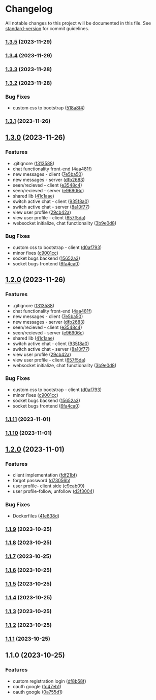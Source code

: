 # Changelog

All notable changes to this project will be documented in this file. See [standard-version](https://github.com/conventional-changelog/standard-version) for commit guidelines.

### [1.3.5](https://github.com/edotnet/compas-universe-monorepo/compare/v1.3.4...v1.3.5) (2023-11-29)

### [1.3.4](https://github.com/edotnet/compas-universe-monorepo/compare/v1.3.3...v1.3.4) (2023-11-29)

### [1.3.3](https://github.com/edotnet/compas-universe-monorepo/compare/v1.3.2...v1.3.3) (2023-11-28)

### [1.3.2](https://github.com/edotnet/compas-universe-monorepo/compare/v1.3.1...v1.3.2) (2023-11-28)


### Bug Fixes

* custom css to bootstrap ([518a8f4](https://github.com/edotnet/compas-universe-monorepo/commit/518a8f48700b4525eb1c9f6917ae125169672d46))

### [1.3.1](https://github.com/edotnet/compas-universe-monorepo/compare/v1.3.0...v1.3.1) (2023-11-26)

## [1.3.0](https://github.com/edotnet/compas-universe-monorepo/compare/v1.1.11...v1.3.0) (2023-11-26)


### Features

* .gitignore ([f313588](https://github.com/edotnet/compas-universe-monorepo/commit/f3135888184b19d5468333fc4b417244f898073a))
* chat functionality front-end ([4aa481f](https://github.com/edotnet/compas-universe-monorepo/commit/4aa481f60d4a1d1690559fe9d7d5c843a6ccde51))
* new messages - client ([7e5ba50](https://github.com/edotnet/compas-universe-monorepo/commit/7e5ba50ed752272d362ca6c06600fafb5c165cf3))
* new messages - server ([dfb2683](https://github.com/edotnet/compas-universe-monorepo/commit/dfb2683841f898f0228ccfc0a0f69cf209e004fc))
* seen/recieved - client ([e3548c4](https://github.com/edotnet/compas-universe-monorepo/commit/e3548c44d4a4d07c1c4b03a016e1f5ae5e4d31ca))
* seen/recieved - server ([e96906c](https://github.com/edotnet/compas-universe-monorepo/commit/e96906c85cf0057d39a91e3809ba8fb5d270d60a))
* shared lib ([41c1aae](https://github.com/edotnet/compas-universe-monorepo/commit/41c1aaefc90f9577f8ebd71eaf30d456ac1329f6))
* switch active chat - client ([935f8a0](https://github.com/edotnet/compas-universe-monorepo/commit/935f8a06837f1849eb2798769a9c843bb2a2632c))
* switch active chat - server ([8a10f77](https://github.com/edotnet/compas-universe-monorepo/commit/8a10f77e5adf60b78c59cf7a23c02a915b0ef400))
* view user profile ([29cb42a](https://github.com/edotnet/compas-universe-monorepo/commit/29cb42a4e99eeea311769622d09633bb711920a6))
* view user profile - client ([657f5da](https://github.com/edotnet/compas-universe-monorepo/commit/657f5da879f60becd56b297febf65bdec2998207))
* websocket initialize, chat functionality ([3b9e0d8](https://github.com/edotnet/compas-universe-monorepo/commit/3b9e0d89f5a6b06d7baa125aaa46640a7a03d859))


### Bug Fixes

* custom css to bootstrap - client ([d0af793](https://github.com/edotnet/compas-universe-monorepo/commit/d0af793aacf0f5d0280f93906d63867f0dd31956))
* minor fixes ([c9001cc](https://github.com/edotnet/compas-universe-monorepo/commit/c9001cc57d776997556356ef757b26593f8df27b))
* socket bugs backend ([15652a3](https://github.com/edotnet/compas-universe-monorepo/commit/15652a3a69dcf2ffe2ebe594d91899230dd8b53c))
* socket bugs frontend ([6fa4ca0](https://github.com/edotnet/compas-universe-monorepo/commit/6fa4ca00bd4dd0a95ceccec58c64d733ce32e0ef))

## [1.2.0](https://github.com/edotnet/compas-universe-monorepo/compare/v1.1.11...v1.2.0) (2023-11-26)


### Features

* .gitignore ([f313588](https://github.com/edotnet/compas-universe-monorepo/commit/f3135888184b19d5468333fc4b417244f898073a))
* chat functionality front-end ([4aa481f](https://github.com/edotnet/compas-universe-monorepo/commit/4aa481f60d4a1d1690559fe9d7d5c843a6ccde51))
* new messages - client ([7e5ba50](https://github.com/edotnet/compas-universe-monorepo/commit/7e5ba50ed752272d362ca6c06600fafb5c165cf3))
* new messages - server ([dfb2683](https://github.com/edotnet/compas-universe-monorepo/commit/dfb2683841f898f0228ccfc0a0f69cf209e004fc))
* seen/recieved - client ([e3548c4](https://github.com/edotnet/compas-universe-monorepo/commit/e3548c44d4a4d07c1c4b03a016e1f5ae5e4d31ca))
* seen/recieved - server ([e96906c](https://github.com/edotnet/compas-universe-monorepo/commit/e96906c85cf0057d39a91e3809ba8fb5d270d60a))
* shared lib ([41c1aae](https://github.com/edotnet/compas-universe-monorepo/commit/41c1aaefc90f9577f8ebd71eaf30d456ac1329f6))
* switch active chat - client ([935f8a0](https://github.com/edotnet/compas-universe-monorepo/commit/935f8a06837f1849eb2798769a9c843bb2a2632c))
* switch active chat - server ([8a10f77](https://github.com/edotnet/compas-universe-monorepo/commit/8a10f77e5adf60b78c59cf7a23c02a915b0ef400))
* view user profile ([29cb42a](https://github.com/edotnet/compas-universe-monorepo/commit/29cb42a4e99eeea311769622d09633bb711920a6))
* view user profile - client ([657f5da](https://github.com/edotnet/compas-universe-monorepo/commit/657f5da879f60becd56b297febf65bdec2998207))
* websocket initialize, chat functionality ([3b9e0d8](https://github.com/edotnet/compas-universe-monorepo/commit/3b9e0d89f5a6b06d7baa125aaa46640a7a03d859))


### Bug Fixes

* custom css to bootstrap - client ([d0af793](https://github.com/edotnet/compas-universe-monorepo/commit/d0af793aacf0f5d0280f93906d63867f0dd31956))
* minor fixes ([c9001cc](https://github.com/edotnet/compas-universe-monorepo/commit/c9001cc57d776997556356ef757b26593f8df27b))
* socket bugs backend ([15652a3](https://github.com/edotnet/compas-universe-monorepo/commit/15652a3a69dcf2ffe2ebe594d91899230dd8b53c))
* socket bugs frontend ([6fa4ca0](https://github.com/edotnet/compas-universe-monorepo/commit/6fa4ca00bd4dd0a95ceccec58c64d733ce32e0ef))

### [1.1.11](https://github.com/edotnet/compas-universe-monorepo/compare/v1.1.10...v1.1.11) (2023-11-01)

### [1.1.10](https://github.com/edotnet/compas-universe-monorepo/compare/v1.2.0...v1.1.10) (2023-11-01)

## [1.2.0](https://github.com/edotnet/compas-universe-monorepo/compare/v1.1.9...v1.2.0) (2023-11-01)


### Features

* client implementation ([fdf21bf](https://github.com/edotnet/compas-universe-monorepo/commit/fdf21bf59532837220d38057cb6613349992c581))
* forgot password ([d73056b](https://github.com/edotnet/compas-universe-monorepo/commit/d73056b67055a01a4ab1e0b03d00a3d6afd6826b))
* user profile- client side ([c9cab09](https://github.com/edotnet/compas-universe-monorepo/commit/c9cab093785835b1f2e429bb0607d40f3a198f5d))
* user profile-follow, unfollow ([d3f3004](https://github.com/edotnet/compas-universe-monorepo/commit/d3f3004c71fb8b4e29cd69af2c4cb0ac0f7a8628))


### Bug Fixes

* Dockerfiles ([41e838d](https://github.com/edotnet/compas-universe-monorepo/commit/41e838dff99aa5f07164434f1e4bd42e56411411))

### [1.1.9](https://github.com/edotnet/compas-universe-monorepo/compare/v1.1.8...v1.1.9) (2023-10-25)

### [1.1.8](https://github.com/edotnet/compas-universe-monorepo/compare/v1.1.7...v1.1.8) (2023-10-25)

### [1.1.7](https://github.com/edotnet/compas-universe-monorepo/compare/v1.1.6...v1.1.7) (2023-10-25)

### [1.1.6](https://github.com/edotnet/compas-universe-monorepo/compare/v1.1.5...v1.1.6) (2023-10-25)

### [1.1.5](https://github.com/edotnet/compas-universe-monorepo/compare/v1.1.4...v1.1.5) (2023-10-25)

### [1.1.4](https://github.com/edotnet/compas-universe-monorepo/compare/v1.1.3...v1.1.4) (2023-10-25)

### [1.1.3](https://github.com/edotnet/compas-universe-monorepo/compare/v1.1.2...v1.1.3) (2023-10-25)

### [1.1.2](https://github.com/edotnet/compas-universe-monorepo/compare/v1.1.1...v1.1.2) (2023-10-25)

### [1.1.1](https://github.com/edotnet/compas-universe-monorepo/compare/v1.1.0...v1.1.1) (2023-10-25)

## 1.1.0 (2023-10-25)


### Features

* custom registration login ([df8b58f](https://github.com/edotnet/compas-universe-monorepo/commit/df8b58f30ceedf9bb8bb549abb99997c71b8d14d))
* oauth google ([fc47eb1](https://github.com/edotnet/compas-universe-monorepo/commit/fc47eb14c3468b42b57e1a7c14ada07a627ae20a))
* oauth google ([0a755d1](https://github.com/edotnet/compas-universe-monorepo/commit/0a755d199dbd43a8b2565fbd7e7688901a479d04))
